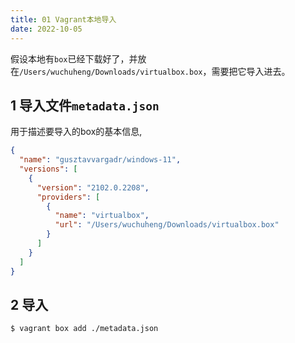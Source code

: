 ```yaml
---
title: 01 Vagrant本地导入
date: 2022-10-05
---
```


假设本地有`box`已经下载好了，并放在`/Users/wuchuheng/Downloads/virtualbox.box`，需要把它导入进去。

## 1 导入文件`metadata.json`
用于描述要导入的box的基本信息,
``` json
{
  "name": "gusztavvargadr/windows-11",
  "versions": [
    {
      "version": "2102.0.2208",
      "providers": [
        {
          "name": "virtualbox",
          "url": "/Users/wuchuheng/Downloads/virtualbox.box"
        }
      ]
    }
  ]
}
```

## 2 导入
``` bash 
$ vagrant box add ./metadata.json
```

